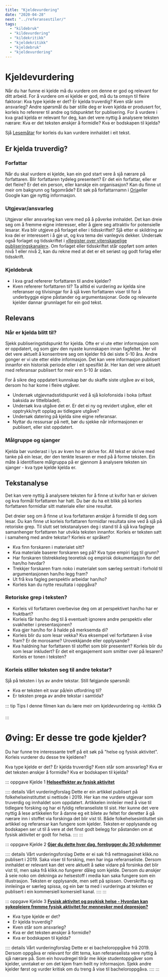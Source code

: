 ```yaml
---
title: "Kjeldevurdering"
date: "2020-04-28"
next: "../referansestiler/"
tags: 
  - "kildebruk"
  - "kildevurdering"
  - "kildekritikk"
  - "kjeldekritikk"
  - "kjeldebruk"
  - "kjeldevurdering"
---
```

# Kjeldevurdering
Når du har funne ei kjelde må du vurdere om denne er god og relevant for ditt arbeid. For å vurdere om ei kjelde er god, må du ta omsyn til fleire faktorar: Kva type kjelde er det? Er kjelda truverdig? Kven står som ansvarleg? Andre spørsmål du bør stille deg er kven kjelda er produsert for, korleis ho refererer til andre og tidspunktet for publisering. For å vurdere i kva grad kjelda er relevant for deg, kan det vere nyttig å analysere teksten nærare: Kva er det teksten ønskjer å formidle? Kva er bodskapen til kjelda?

Sjå [Lesemåtar](/studieteknikk/lesemater.html) for korleis du kan vurdere innhaldet i eit tekst. 

## Er kjelda truverdig?

### Forfattar 
Når du skal vurdere ei kjelde, kan ein god start vere å sjå nærare  på forfattaren. Blir forfattaren tydeleg presentert? Er det ein forfattar, eller er det fleire? Er det ein person, eller kanskje ein organisasjon? Kan du finne ut meir om bakgrunn og fagområde? Eit søk på forfattarnamn i [Oria](https://oria.no "Oria")eller Google kan gje nyttig informasjon.

### Utgjevar/ansvarleg

Utgjevar eller ansvarleg kan vere med på å påverke innhaldet. Det kan dreie seg om å fremme eigne interesser, eller å gjere seg attraktiv for potensielle lesarar. Kva blir utgjeve på forlaget eller i tidsskriftet? Sjå etter ei skildring av kva dei er interessert i å gje ut, og kva tema dei vanlegvis dekker. Undersøk også forlaget og tidsskriftet i [«Register over vitenskapelige publiseringskanaler»](https://dbh.nsd.uib.no/publiseringskanaler/Forside). Om forlaget eller tidsskriftet står oppført som anten nivå 1 eller nivå 2, kan du rekne med at det er eit seriøst og godt forlag eller tidsskrift. 

### Kjeldebruk
- I kva grad refererer forfattaren til andre kjelder?
- Kven refererer forfattaren til?
Ta alltid ei vurdering av kjelda sine referanser og tilvisingar for å sjå kven forfattaren viser til for å underbyggje eigne påstander og argumentasjonar. Gode og relevante kjelder dannar grunnlaget for ein god tekst. 


## Relevans

### Når er kjelda blitt til?

Sjekk publiseringstidspunkt for kjelda. Ofte er vi ute etter informasjon som er oppdatert, og som gjev den nyaste kunnskapen innan fagfeltet. Her vil det vere aktuelt å konsentrere seg om kjelder frå dei siste 5-10 åra. Andre gonger er vi ute etter eldre informasjon. Det kan vere informasjon publisert innanfor ein historisk periode eller i eit spesifikt år. Her kan det vere aktuelt med referansar publisert for meir enn 5-10 år sidan. 

For å sikre deg oppdatert kunnskap bør du skaffe siste utgåve av ei bok, dersom ho har kome i fleire utgåver. 
- Undersøk utgjevnadsstidspunkt ved å sjå kolofonsida i boka (oftast baksida av tittelbladet).
- Undersøk kva utgåve det er. Er det ei ny og revidert utgåve, eller eit opptrykk/nytt opplag av tidlegare utgåve?  
- Undersøk datering på kjelda sine eigne referansar.
- Nyttar du ressursar på nett, bør du sjekke når informasjonen er publisert, eller sist oppdatert.

### Målgruppe og sjanger

Kjelda bør vurderast i lys av kven ho er skrive for. All tekst er skrive med tanke på ein lesar, der den tenkte lesaren er med på å forme teksten. Ein måte å identifisere målgruppa på er gjennom å analysere teksten sin sjanger - kva type kjelde kjelda er. 

## Tekstanalyse
Det kan vere nyttig å analysere teksten for å finne ut kvifor han er skriven og kva formål forfattaren har hatt. Du bør du ha eit blikk på korleis forfattaren formidlar sitt materiale eller sine resultat. 

Det dreier seg om å finne ut kva forfattaren ønskjer å formidle til deg som lesar. Du kan finne ut korleis forfattaren formidlar resultata sine ved å sjå på retoriske grep. Til slutt set tekstanalysen deg i stand til å sjå kva faglege samanhenger forfattaren har utvikla teksten innanfor. Korleis er teksten satt i samaheng med andre tekstar? Korleis er språket? 

- Kva finn forskaren i materialet sitt?
- Kva materiale baserer forskaren seg på? Kva type empiri ligg til grunn?
- Har forskaren tilstrekkeleg teoretisk og empirisk dokumentasjon for det han/ho hevdar?
- Trekkjer forskaren fram noko i materialet som særleg sentralt i forhold til argumentasjonen han/ho legg fram? 
- Ut frå kva fagleg perspektiv arbeidar han/ho?
- Korleis kan du nytte resultata i oppgåva?

### Retoriske grep i teksten?

- Korleis vil forfattaren overbevise deg om at perspektivet han/ho har er fruktbart?
- Korleis får han/ho deg til å eventuelt ignorere andre perspektiv eller svakheiter i presentasjonen?
- Kva gjer han/ho for å halde på merksemda di?
- Korleis blir du som lesar vekka? Kva eksempel vel forfattaren å vise fram? Er de morosame? Urovekkjande eller opplysande?  
- Kva haldning har forfattaren til stoffet som blir presentert? Korleis blir du som lesar inkludert? Er det eit engasjement som smitter over på lesaren? Korleis er tonen i teksten? 

### Korleis stiller teksten seg til andre tekstar?

Sjå på teksten i lys av andre tekstar. Still følgjande spørsmål:

- Kva er teksten eit svar på/ein utfordring til?
- Er teksten prega av andre tekstar i samtida?

::: tip Tips 
I denne filmen kan du lære meir om kjeldevurdering og -kritikk
📺  

::: 


# Øving: Er desse tre gode kjelder? 

Du har funne tre interessante treff på eit søk på "helse og fysisk aktivitet". Korleis vurderer du desse tre kjeldene? 

Kva type kjelde er det? 
Er kjelda truverdig? 
Kven står som ansvarleg? 
Kva er det teksten ønskjer å formidle? 
Kva er bodskapen til kjelda?

::: oppgave Kjelde 1
[**Helseeffekter av fysisk aktivitet**](https://www.fhi.no/ml/aktivitet/helseeffekter-av-fysisk-aktivitet/)

:::: details Vårt vurderingforslag
Dette er ein artikkel publisert på folkehelseinstituttet si nettisde i 2019. Her kan me vurdere utgjevar som truverdig og innhaldet som oppdatert. Artikkelen innleiier med å vise til tidlegare forsking og har ei fyldig referanseliste til sist. Her kunne det vere nyttig å lese artikkelen for å danne eg eit bilete av feltet for deretter å gå nærare inn i stoffet via forskinga det blir vist til. Både folkehelsesintituttet sin artikkel og referansar kan fungere som kjelder. Teksten er opplysande og bodskapen ser ut til å vere at det finst godt belegg for påstanden om at fysisk aktivitet er godt for helsa.
::::
::: 

::: oppgave Kjelde 2
[**Gjør du dette hver dag, forebygger du 30 sykdommer**]( https://www.klikk.no/helse/gar-du-i-rask-gange-hver-dag-forebygger-du-mot-30-ulike-sykdommer-6817180)

:::: details Vårt vurderingsforslag 
Dette er ei sak frå nettmagasinet klikk.no publisert i 2019. Saka viser til forsking, men har inga referanseliste. Dersom innhaldet er relevant kan det vere aktuelt å søke vidare på forsinka det blir vist til, men saka frå klikk.no fungerer dåleg som kjelde. Dersom du ønskjer å seie noko om dekninga av helsestoff i media kan  saka fungere som ein illustrasjon. Teksten er opplysande, men sett på spissen. Overskrifta og innleiinga er særleg spissa, og ein bør ta med i vurderinga at teksten er publisert i ein kommersiell komersiell kanal.
::::
::: 

::: oppgave Kjelde 3
[**Fysisk aktivitet og psykisk helse - Hvordan kan sykepleiere fremme fysisk aktivitet for mennesker med depresjon?**]( https://hdl.handle.net/11250/2653415)
 
* Kva type kjelde er det? 
* Er kjelda truverdig? 
* Kven står som ansvarleg? 
* Kva er det teksten ønskjer å formidle? 
* Kva er bodskapen til kjelda?

:::: details Vårt vurderingforslag
Dette er ei bacheloroppgåve frå 2019. Dersom oppgåva er relevant for ditt tema, kan referanselista vere nyttig å sjå nærare på. Som ein hovudregel tilrår me ikkje studentoppgåver som kjelder, unntaket er om det kjem fram heilt ny informasjon. Sjekk andre kjelder først og vurder kritisk om du treng å vise til bacheloroppgåva. 
::::
::: 
